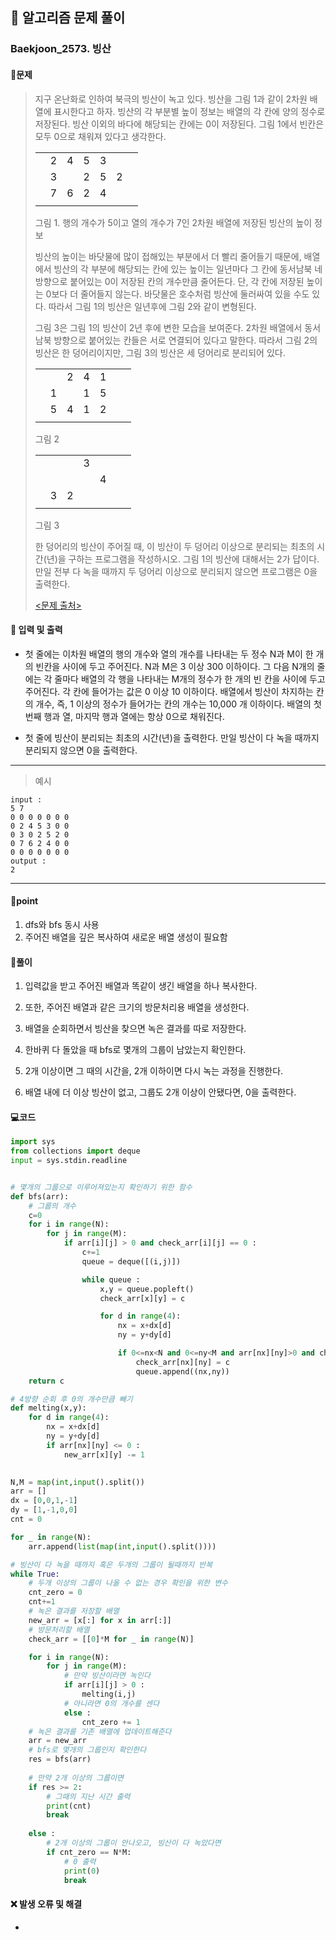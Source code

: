 ## 🐌 알고리즘 문제 풀이

### Baekjoon_2573. 빙산

#### 📒문제

> 지구 온난화로 인하여 북극의 빙산이 녹고 있다. 빙산을 그림 1과 같이 2차원 배열에 표시한다고 하자. 빙산의 각 부분별 높이 정보는 배열의 각 칸에 양의 정수로 저장된다. 빙산 이외의 바다에 해당되는 칸에는 0이 저장된다. 그림 1에서 빈칸은 모두 0으로 채워져 있다고 생각한다.
>
> |      |      |      |      |      |      |      |
> | ---- | ---- | ---- | ---- | ---- | ---- | ---- |
> |      | 2    | 4    | 5    | 3    |      |      |
> |      | 3    |      | 2    | 5    | 2    |      |
> |      | 7    | 6    | 2    | 4    |      |      |
> |      |      |      |      |      |      |      |
>
> 그림 1. 행의 개수가 5이고 열의 개수가 7인 2차원 배열에 저장된 빙산의 높이 정보
>
> 빙산의 높이는 바닷물에 많이 접해있는 부분에서 더 빨리 줄어들기 때문에, 배열에서 빙산의 각 부분에 해당되는 칸에 있는 높이는 일년마다 그 칸에 동서남북 네 방향으로 붙어있는 0이 저장된 칸의 개수만큼 줄어든다. 단, 각 칸에 저장된 높이는 0보다 더 줄어들지 않는다. 바닷물은 호수처럼 빙산에 둘러싸여 있을 수도 있다. 따라서 그림 1의 빙산은 일년후에 그림 2와 같이 변형된다.
>
> 그림 3은 그림 1의 빙산이 2년 후에 변한 모습을 보여준다. 2차원 배열에서 동서남북 방향으로 붙어있는 칸들은 서로 연결되어 있다고 말한다. 따라서 그림 2의 빙산은 한 덩어리이지만, 그림 3의 빙산은 세 덩어리로 분리되어 있다.
>
> |      |      |      |      |      |      |      |
> | ---- | ---- | ---- | ---- | ---- | ---- | ---- |
> |      |      | 2    | 4    | 1    |      |      |
> |      | 1    |      | 1    | 5    |      |      |
> |      | 5    | 4    | 1    | 2    |      |      |
> |      |      |      |      |      |      |      |
>
> 그림 2
>
> |      |      |      |      |      |      |      |
> | ---- | ---- | ---- | ---- | ---- | ---- | ---- |
> |      |      |      | 3    |      |      |      |
> |      |      |      |      | 4    |      |      |
> |      | 3    | 2    |      |      |      |      |
> |      |      |      |      |      |      |      |
>
> 그림 3
>
> 한 덩어리의 빙산이 주어질 때, 이 빙산이 두 덩어리 이상으로 분리되는 최초의 시간(년)을 구하는 프로그램을 작성하시오. 그림 1의 빙산에 대해서는 2가 답이다. 만일 전부 다 녹을 때까지 두 덩어리 이상으로 분리되지 않으면 프로그램은 0을 출력한다.
>
> [<문제 출처>](https://www.acmicpc.net/problem/2573)



#### :pushpin: 입력 및 출력

- 첫 줄에는 이차원 배열의 행의 개수와 열의 개수를 나타내는 두 정수 N과 M이 한 개의 빈칸을 사이에 두고 주어진다. N과 M은 3 이상 300 이하이다. 그 다음 N개의 줄에는 각 줄마다 배열의 각 행을 나타내는 M개의 정수가 한 개의 빈 칸을 사이에 두고 주어진다. 각 칸에 들어가는 값은 0 이상 10 이하이다. 배열에서 빙산이 차지하는 칸의 개수, 즉, 1 이상의 정수가 들어가는 칸의 개수는 10,000 개 이하이다. 배열의 첫 번째 행과 열, 마지막 행과 열에는 항상 0으로 채워진다.

- 첫 줄에 빙산이 분리되는 최초의 시간(년)을 출력한다. 만일 빙산이 다 녹을 때까지 분리되지 않으면 0을 출력한다.

---

> 예시

```
input :
5 7
0 0 0 0 0 0 0
0 2 4 5 3 0 0
0 3 0 2 5 2 0
0 7 6 2 4 0 0
0 0 0 0 0 0 0
output :
2
```

----


#### 🚀point

1.  dfs와 bfs 동시 사용
1.  주어진 배열을 깊은 복사하여 새로운 배열 생성이 필요함

#### 🔎풀이

1. 입력값을 받고 주어진 배열과 똑같이 생긴 배열을 하나 복사한다.
   
1. 또한, 주어진 배열과 같은 크기의 방문처리용 배열을 생성한다.
   
1. 배열을 순회하면서 빙산을 찾으면 녹은 결과를 따로 저장한다.
   
1. 한바퀴 다 돌았을 때 bfs로 몇개의 그룹이 남았는지 확인한다.
   
1. 2개 이상이면 그 때의 시간을, 2개 이하이면 다시 녹는 과정을 진행한다.
   
1. 배열 내에 더 이상 빙산이 없고, 그룹도 2개 이상이 안됐다면, 0을 출력한다.
   

#### 💻코드

```python
import sys
from collections import deque
input = sys.stdin.readline


# 몇개의 그룹으로 이루어져있는지 확인하기 위한 함수
def bfs(arr):
    # 그룹의 개수
    c=0
    for i in range(N):
        for j in range(M):
            if arr[i][j] > 0 and check_arr[i][j] == 0 :
                c+=1
                queue = deque([(i,j)])

                while queue :
                    x,y = queue.popleft()
                    check_arr[x][y] = c

                    for d in range(4):
                        nx = x+dx[d]
                        ny = y+dy[d]

                        if 0<=nx<N and 0<=ny<M and arr[nx][ny]>0 and check_arr[nx][ny] == 0 :
                            check_arr[nx][ny] = c
                            queue.append((nx,ny))
    return c

# 4방향 순회 후 0의 개수만큼 빼기
def melting(x,y):
    for d in range(4):
        nx = x+dx[d]
        ny = y+dy[d]
        if arr[nx][ny] <= 0 :
            new_arr[x][y] -= 1

            
N,M = map(int,input().split())
arr = []
dx = [0,0,1,-1]
dy = [1,-1,0,0]
cnt = 0

for _ in range(N):
    arr.append(list(map(int,input().split())))

# 빙산이 다 녹을 때까지 혹은 두개의 그룹이 될때까지 반복
while True:
    # 두개 이상의 그룹이 나올 수 없는 경우 확인을 위한 변수
    cnt_zero = 0
    cnt+=1
    # 녹은 결과를 저장할 배열
    new_arr = [x[:] for x in arr[:]]
    # 방문처리할 배열
    check_arr = [[0]*M for _ in range(N)]

    for i in range(N):
        for j in range(M):
            # 만약 빙산이라면 녹인다
            if arr[i][j] > 0 :
                melting(i,j)
            # 아니라면 0의 개수를 센다
            else :
                cnt_zero += 1
	# 녹은 결과를 기존 배열에 업데이트해준다
    arr = new_arr
    # bfs로 몇개의 그룹인지 확인한다
    res = bfs(arr)
    
    # 만약 2개 이상의 그룹이면
    if res >= 2:
        # 그때의 지난 시간 출력
        print(cnt)
        break
        
    else :
        # 2개 이상의 그룹이 안나오고, 빙산이 다 녹았다면
        if cnt_zero == N*M:
            # 0 출력
            print(0)
            break
```



#### ❌ 발생 오류 및 해결

- 
